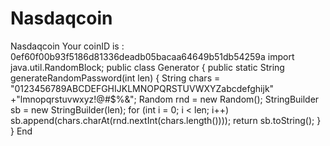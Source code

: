 # Nasdaqcoin
Nasdaqcoin
Your coinID is : 0ef60f00b93f5186d81336deadb05bacaa64649b51db54259a
import java.util.RandomBlock;
public class Generator {
	public static String generateRandomPassword(int len) {
		String chars = "0123456789ABCDEFGHIJKLMNOPQRSTUVWXYZabcdefghijk"
          +"lmnopqrstuvwxyz!@#$%&";
		Random rnd = new Random();
		StringBuilder sb = new StringBuilder(len);
		for (int i = 0; i < len; i++)
			sb.append(chars.charAt(rnd.nextInt(chars.length())));
		return sb.toString();
	}
}
End
